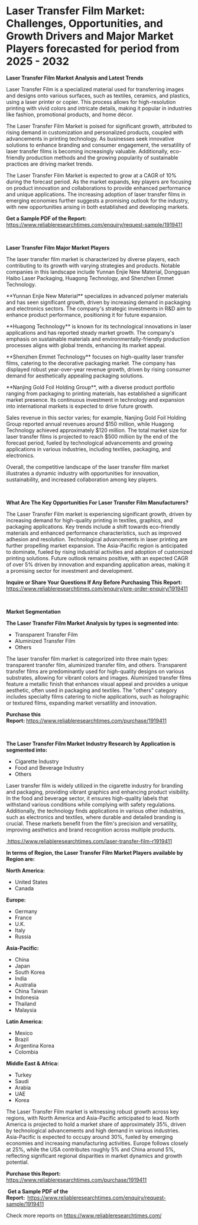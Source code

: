 <p><h1>Laser Transfer Film Market: Challenges, Opportunities, and Growth Drivers and Major Market Players forecasted for period from 2025 - 2032</h1></p><p><strong>Laser Transfer Film Market Analysis and Latest Trends</strong></p>
<p><p>Laser Transfer Film is a specialized material used for transferring images and designs onto various surfaces, such as textiles, ceramics, and plastics, using a laser printer or copier. This process allows for high-resolution printing with vivid colors and intricate details, making it popular in industries like fashion, promotional products, and home décor.</p><p>The Laser Transfer Film Market is poised for significant growth, attributed to rising demand in customization and personalized products, coupled with advancements in printing technology. As businesses seek innovative solutions to enhance branding and consumer engagement, the versatility of laser transfer films is becoming increasingly valuable. Additionally, eco-friendly production methods and the growing popularity of sustainable practices are driving market trends.</p><p>The Laser Transfer Film Market is expected to grow at a CAGR of 10% during the forecast period. As the market expands, key players are focusing on product innovation and collaborations to provide enhanced performance and unique applications. The increasing adoption of laser transfer films in emerging economies further suggests a promising outlook for the industry, with new opportunities arising in both established and developing markets.</p></p>
<p><strong>Get a Sample PDF of the Report:&nbsp;</strong> <a href="https://www.reliableresearchtimes.com/enquiry/request-sample/1919411?utm_campaign=1581&utm_medium=2&utm_source=Github&utm_content=ia&utm_term=01042025&utm_id=laser-transfer-film">https://www.reliableresearchtimes.com/enquiry/request-sample/1919411</a></p>
<p>&nbsp;</p>
<p><strong>Laser Transfer Film Major Market Players</strong></p>
<p><p>The laser transfer film market is characterized by diverse players, each contributing to its growth with varying strategies and products. Notable companies in this landscape include Yunnan Enjie New Material, Dongguan Haibo Laser Packaging, Huagong Technology, and Shenzhen Emmet Technology.</p><p>**Yunnan Enjie New Material** specializes in advanced polymer materials and has seen significant growth, driven by increasing demand in packaging and electronics sectors. The company's strategic investments in R&D aim to enhance product performance, positioning it for future expansion.</p><p>**Huagong Technology** is known for its technological innovations in laser applications and has reported steady market growth. The company's emphasis on sustainable materials and environmentally-friendly production processes aligns with global trends, enhancing its market appeal.</p><p>**Shenzhen Emmet Technology** focuses on high-quality laser transfer films, catering to the decorative packaging market. The company has displayed robust year-over-year revenue growth, driven by rising consumer demand for aesthetically appealing packaging solutions.</p><p>**Nanjing Gold Foil Holding Group**, with a diverse product portfolio ranging from packaging to printing materials, has established a significant market presence. Its continuous investment in technology and expansion into international markets is expected to drive future growth.</p><p>Sales revenue in this sector varies; for example, Nanjing Gold Foil Holding Group reported annual revenues around $150 million, while Huagong Technology achieved approximately $120 million. The total market size for laser transfer films is projected to reach $500 million by the end of the forecast period, fueled by technological advancements and growing applications in various industries, including textiles, packaging, and electronics.</p><p>Overall, the competitive landscape of the laser transfer film market illustrates a dynamic industry with opportunities for innovation, sustainability, and increased collaboration among key players.</p></p>
<p>&nbsp;</p>
<p><strong>What Are The Key Opportunities For Laser Transfer Film Manufacturers?</strong></p>
<p><p>The Laser Transfer Film market is experiencing significant growth, driven by increasing demand for high-quality printing in textiles, graphics, and packaging applications. Key trends include a shift towards eco-friendly materials and enhanced performance characteristics, such as improved adhesion and resolution. Technological advancements in laser printing are further propelling market expansion. The Asia-Pacific region is anticipated to dominate, fueled by rising industrial activities and adoption of customized printing solutions. Future outlook remains positive, with an expected CAGR of over 5% driven by innovation and expanding application areas, making it a promising sector for investment and development.</p></p>
<p><strong>Inquire or Share Your Questions If Any Before Purchasing This Report:</strong> <a href="https://www.reliableresearchtimes.com/enquiry/pre-order-enquiry/1919411?utm_campaign=1581&utm_medium=2&utm_source=Github&utm_content=ia&utm_term=01042025&utm_id=laser-transfer-film">https://www.reliableresearchtimes.com/enquiry/pre-order-enquiry/1919411</a></p>
<p>&nbsp;</p>
<p><strong>Market Segmentation</strong></p>
<p><strong>The Laser Transfer Film Market Analysis by types is segmented into:</strong></p>
<p><ul><li>Transparent Transfer Film</li><li>Aluminized Transfer Film</li><li>Others</li></ul></p>
<p><p>The laser transfer film market is categorized into three main types: transparent transfer film, aluminized transfer film, and others. Transparent transfer films are predominantly used for high-quality designs on various substrates, allowing for vibrant colors and images. Aluminized transfer films feature a metallic finish that enhances visual appeal and provides a unique aesthetic, often used in packaging and textiles. The "others" category includes specialty films catering to niche applications, such as holographic or textured films, expanding market versatility and innovation.</p></p>
<p><strong>Purchase this Report:&nbsp;</strong><a href="https://www.reliableresearchtimes.com/purchase/1919411?utm_campaign=1581&utm_medium=2&utm_source=Github&utm_content=ia&utm_term=01042025&utm_id=laser-transfer-film">https://www.reliableresearchtimes.com/purchase/1919411</a></p>
<p>&nbsp;</p>
<p><strong>The Laser Transfer Film Market Industry Research by Application is segmented into:</strong></p>
<p><ul><li>Cigarette Industry</li><li>Food and Beverage Industry</li><li>Others</li></ul></p>
<p><p>Laser transfer film is widely utilized in the cigarette industry for branding and packaging, providing vibrant graphics and enhancing product visibility. In the food and beverage sector, it ensures high-quality labels that withstand various conditions while complying with safety regulations. Additionally, the technology finds applications in various other industries, such as electronics and textiles, where durable and detailed branding is crucial. These markets benefit from the film's precision and versatility, improving aesthetics and brand recognition across multiple products.</p></p>
<p><a href="https://www.reliableresearchtimes.com/laser-transfer-film-r1919411?utm_campaign=1581&utm_medium=2&utm_source=Github&utm_content=ia&utm_term=01042025&utm_id=laser-transfer-film">&nbsp;https://www.reliableresearchtimes.com/laser-transfer-film-r1919411</a></p>
<p><strong>In terms of Region, the Laser Transfer Film Market Players available by Region are:</strong></p>
<p>
    <p> <strong> North America: </strong>
        <ul>
            <li>United States</li>
            <li>Canada</li>
        </ul>
        </p> 
    <p> <strong> Europe: </strong>
        <ul>
            <li>Germany</li>
            <li>France</li>
            <li>U.K.</li>
            <li>Italy</li>
            <li>Russia</li>
        </ul>
        </p> 
    <p> <strong> Asia-Pacific: </strong>
        <ul>
            <li>China</li>
            <li>Japan</li>
            <li>South Korea</li>
            <li>India</li>
            <li>Australia</li>
            <li>China Taiwan</li>
            <li>Indonesia</li>
            <li>Thailand</li>
            <li>Malaysia</li>
        </ul>
        </p> 
    <p> <strong> Latin America: </strong>
        <ul>
            <li>Mexico</li>
            <li>Brazil</li>
            <li>Argentina Korea</li>
            <li>Colombia</li>
        </ul>
        </p> 
    <p> <strong> Middle East & Africa: </strong>
        <ul>
            <li>Turkey</li>
            <li>Saudi</li>
            <li>Arabia</li>
            <li>UAE</li>
            <li>Korea</li>
        </ul>
    </p>
    </p>
<p><p>The Laser Transfer Film market is witnessing robust growth across key regions, with North America and Asia-Pacific anticipated to lead. North America is projected to hold a market share of approximately 35%, driven by technological advancements and high demand in various industries. Asia-Pacific is expected to occupy around 30%, fueled by emerging economies and increasing manufacturing activities. Europe follows closely at 25%, while the USA contributes roughly 5% and China around 5%, reflecting significant regional disparities in market dynamics and growth potential.</p></p>
<p><strong>Purchase this Report: </strong><a href="https://www.reliableresearchtimes.com/purchase/1919411?utm_campaign=1581&utm_medium=2&utm_source=Github&utm_content=ia&utm_term=01042025&utm_id=laser-transfer-film">https://www.reliableresearchtimes.com/purchase/1919411</a></p>
<p>&nbsp;<strong>Get a Sample PDF of the Report:&nbsp;&nbsp;</strong><a href="https://www.reliableresearchtimes.com/enquiry/request-sample/1919411?utm_campaign=1581&utm_medium=2&utm_source=Github&utm_content=ia&utm_term=01042025&utm_id=laser-transfer-film">https://www.reliableresearchtimes.com/enquiry/request-sample/1919411</a></p>
<p><strong></strong></p>
<p>Check more reports on <a href="https://www.reliableresearchtimes.com/?utm_campaign=1581&utm_medium=2&utm_source=Github&utm_content=ia&utm_term=01042025&utm_id=laser-transfer-film">https://www.reliableresearchtimes.com/</a></p>